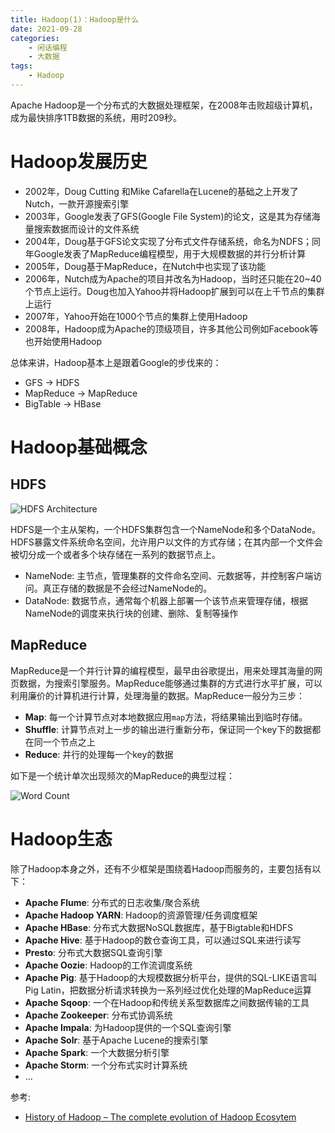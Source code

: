```yaml
---
title: Hadoop(1)：Hadoop是什么
date: 2021-09-28
categories:  
    - 闲话编程
    - 大数据
tags:
    - Hadoop
---
```

Apache Hadoop是一个分布式的大数据处理框架，在2008年击败超级计算机，成为最快排序1TB数据的系统，用时209秒。

<!-- more -->

# Hadoop发展历史

* 2002年，Doug Cutting 和Mike Cafarella在Lucene的基础之上开发了Nutch，一款开源搜索引擎
* 2003年，Google发表了GFS(Google File System)的论文，这是其为存储海量搜索数据而设计的文件系统
* 2004年，Doug基于GFS论文实现了分布式文件存储系统，命名为NDFS；同年Google发表了MapReduce编程模型，用于大规模数据的并行分析计算
* 2005年，Doug基于MapReduce，在Nutch中也实现了该功能
* 2006年，Nutch成为Apache的项目并改名为Hadoop，当时还只能在20~40个节点上运行。Doug也加入Yahoo并将Hadoop扩展到可以在上千节点的集群上运行
* 2007年，Yahoo开始在1000个节点的集群上使用Hadoop
* 2008年，Hadoop成为Apache的顶级项目，许多其他公司例如Facebook等也开始使用Hadoop

总体来讲，Hadoop基本上是跟着Google的步伐来的：

* GFS → HDFS
* MapReduce → MapReduce
* BigTable → HBase

# Hadoop基础概念
## HDFS

![HDFS Architecture](/images/hdfs-architecture.png)

HDFS是一个主从架构，一个HDFS集群包含一个NameNode和多个DataNode。HDFS暴露文件系统命名空间，允许用户以文件的方式存储；在其内部一个文件会被切分成一个或者多个块存储在一系列的数据节点上。

* NameNode: 主节点，管理集群的文件命名空间、元数据等，并控制客户端访问。真正存储的数据是不会经过NameNode的。
* DataNode: 数据节点，通常每个机器上部署一个该节点来管理存储，根据NameNode的调度来执行块的创建、删除、复制等操作

## MapReduce
MapReduce是一个并行计算的编程模型，最早由谷歌提出，用来处理其海量的网页数据，为搜索引擎服务。MapReduce能够通过集群的方式进行水平扩展，可以利用廉价的计算机进行计算，处理海量的数据。MapReduce一般分为三步：

* **Map**: 每一个计算节点对本地数据应用`map`方法，将结果输出到临时存储。
* **Shuffle**: 计算节点对上一步的输出进行重新分布，保证同一个key下的数据都在同一个节点之上
* **Reduce**: 并行的处理每一个key的数据

如下是一个统计单次出现频次的MapReduce的典型过程：

![Word Count](/images/Word-count.png)

# Hadoop生态

除了Hadoop本身之外，还有不少框架是围绕着Hadoop而服务的，主要包括有以下：

* **Apache Flume**: 分布式的日志收集/聚合系统
* **Apache Hadoop YARN**: Hadoop的资源管理/任务调度框架
* **Apache HBase**: 分布式大数据NoSQL数据库，基于Bigtable和HDFS
* **Apache Hive**: 基于Hadoop的数仓查询工具，可以通过SQL来进行读写
* **Presto**: 分布式大数据SQL查询引擎
* **Apache Oozie**: Hadoop的工作流调度系统
* **Apache Pig**: 基于Hadoop的大规模数据分析平台，提供的SQL-LIKE语言叫Pig Latin，把数据分析请求转换为一系列经过优化处理的MapReduce运算
* **Apache Sqoop**: 一个在Hadoop和传统关系型数据库之间数据传输的工具
* **Apache Zookeeper**: 分布式协调系统
* **Apache Impala**: 为Hadoop提供的一个SQL查询引擎
* **Apache Solr**: 基于Apache Lucene的搜索引擎
* **Apache Spark**: 一个大数据分析引擎
* **Apache Storm**: 一个分布式实时计算系统
* ...

参考:

* [History of Hadoop – The complete evolution of Hadoop Ecosytem](https://data-flair.training/blogs/hadoop-history/)
